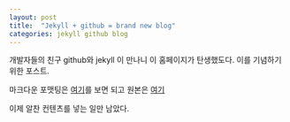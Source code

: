 ```yaml
---
layout: post
title:  "Jekyll + github = brand new blog"
categories: jekyll github blog
---
```



개발자들의 친구 github와 jekyll 이 만나니 이 홈페이지가 탄생했도다.
이를 기념하기 위한 포스트.

마크다운 포맷팅은 [여기](http://demo.getpoole.com/page2/)를 보면 되고 원본은 [여기](https://raw.githubusercontent.com/poole/poole/master/_posts/2014-01-01-example-content.md)

이제 알찬 컨텐츠를 넣는 일만 남았다.

